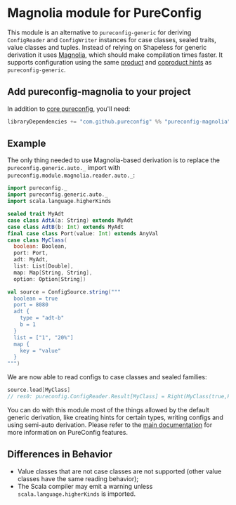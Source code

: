 # Magnolia module for PureConfig

This module is an alternative to `pureconfig-generic` for deriving `ConfigReader` and `ConfigWriter` instances for case
classes, sealed traits, value classes and tuples. Instead of relying on Shapeless for generic derivation it uses
[Magnolia](https://propensive.com/opensource/magnolia), which should make compilation times faster. It supports
configuration using the same [product](https://pureconfig.github.io/docs/overriding-behavior-for-case-classes.html) and
[coproduct hints](https://pureconfig.github.io/docs/overriding-behavior-for-sealed-families.html) as
`pureconfig-generic`.

## Add pureconfig-magnolia to your project

In addition to [core pureconfig](https://github.com/pureconfig/pureconfig), you'll need:

```scala
libraryDependencies += "com.github.pureconfig" %% "pureconfig-magnolia" % "0.12.1"
```

## Example

The only thing needed to use Magnolia-based derivation is to replace the `pureconfig.generic.auto._` import with
`pureconfig.module.magnolia.reader.auto._`:

```scala
import pureconfig._
import pureconfig.generic.auto._
import scala.language.higherKinds

sealed trait MyAdt
case class AdtA(a: String) extends MyAdt
case class AdtB(b: Int) extends MyAdt
final case class Port(value: Int) extends AnyVal
case class MyClass(
  boolean: Boolean,
  port: Port,
  adt: MyAdt,
  list: List[Double],
  map: Map[String, String],
  option: Option[String])

val source = ConfigSource.string("""
  boolean = true
  port = 8080
  adt {
    type = "adt-b"
    b = 1
  }
  list = ["1", "20%"]
  map {
    key = "value"
  }
""")
```

We are now able to read configs to case classes and sealed families:

```scala
source.load[MyClass]
// res0: pureconfig.ConfigReader.Result[MyClass] = Right(MyClass(true,Port(8080),AdtB(1),List(1.0, 0.2),Map(key -> value),None))
```

You can do with this module most of the things allowed by the default generic derivation, like creating hints for
certain types, writing configs and using semi-auto derivation. Please refer to the
[main documentation](https://pureconfig.github.io/docs) for more information on PureConfig features.

## Differences in Behavior

- Value classes that are not case classes are not supported (other value classes have the same reading behavior);
- The Scala compiler may emit a warning unless `scala.language.higherKinds` is imported.
